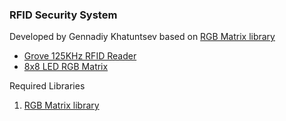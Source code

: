 ### RFID Security System

Developed by Gennadiy Khatuntsev based on [RGB Matrix library](http://www.dfrobot.com/image/data/DFR0202/rgb_matrix_1.0%20v0.1.rar)

* [Grove 125KHz RFID Reader](http://www.seeedstudio.com/wiki/Grove_-_125KHz_RFID_Reader)
* [8x8 LED RGB Matrix](http://www.dfrobot.com/wiki/index.php/8x8_LED_RGB_Matrix_(SKU:DFR0202))

Required Libraries

1. [RGB Matrix library](http://www.dfrobot.com/image/data/DFR0202/rgb_matrix_1.0%20v0.1.rar)